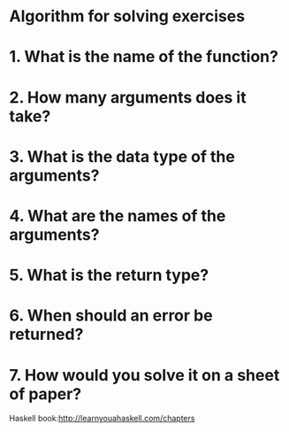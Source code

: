 # Algorithm for solving exercises

# 1. What is the name of the function?
# 2. How many arguments does it take?
# 3. What is the data type of the arguments?
# 4. What are the names of the arguments?
# 5. What is the return type?
# 6. When should an error be returned?
# 7. How would you solve it on a sheet of paper?


Haskell book:http://learnyouahaskell.com/chapters
